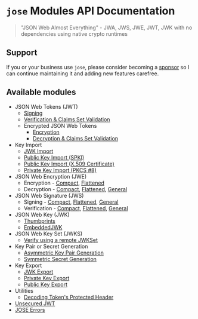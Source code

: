 # `jose` Modules API Documentation

> "JSON Web Almost Everything" - JWA, JWS, JWE, JWT, JWK with no dependencies using native crypto runtimes

## Support

If you or your business use `jose`, please consider becoming a [sponsor][support-sponsor] so I can continue maintaining it and adding new features carefree.

## Available modules

- JSON Web Tokens (JWT)
  - [Signing](https://github.com/panva/jose/blob/v3.20.3/docs/classes/jwt_sign.SignJWT.md#readme)
  - [Verification & Claims Set Validation](https://github.com/panva/jose/blob/v3.20.3/docs/functions/jwt_verify.jwtVerify.md#readme)
  - Encrypted JSON Web Tokens
    - [Encryption](https://github.com/panva/jose/blob/v3.20.3/docs/classes/jwt_encrypt.EncryptJWT.md#readme)
    - [Decryption & Claims Set Validation](https://github.com/panva/jose/blob/v3.20.3/docs/functions/jwt_decrypt.jwtDecrypt.md#readme)
- Key Import
  - [JWK Import](https://github.com/panva/jose/blob/v3.20.3/docs/functions/key_import.importJWK.md#readme)
  - [Public Key Import (SPKI)](https://github.com/panva/jose/blob/v3.20.3/docs/functions/key_import.importSPKI.md#readme)
  - [Public Key Import (X.509 Certificate)](https://github.com/panva/jose/blob/v3.20.3/docs/functions/key_import.importX509.md#readme)
  - [Private Key Import (PKCS #8)](https://github.com/panva/jose/blob/v3.20.3/docs/functions/key_import.importPKCS8.md#readme)
- JSON Web Encryption (JWE)
  - Encryption - [Compact](https://github.com/panva/jose/blob/v3.20.3/docs/classes/jwe_compact_encrypt.CompactEncrypt.md#readme), [Flattened](https://github.com/panva/jose/blob/v3.20.3/docs/classes/jwe_flattened_encrypt.FlattenedEncrypt.md#readme)
  - Decryption - [Compact](https://github.com/panva/jose/blob/v3.20.3/docs/functions/jwe_compact_decrypt.compactDecrypt.md#readme), [Flattened](https://github.com/panva/jose/blob/v3.20.3/docs/functions/jwe_flattened_decrypt.flattenedDecrypt.md#readme), [General](https://github.com/panva/jose/blob/v3.20.3/docs/functions/jwe_general_decrypt.generalDecrypt.md#readme)
- JSON Web Signature (JWS)
  - Signing - [Compact](https://github.com/panva/jose/blob/v3.20.3/docs/classes/jws_compact_sign.CompactSign.md#readme), [Flattened](https://github.com/panva/jose/blob/v3.20.3/docs/classes/jws_flattened_sign.FlattenedSign.md#readme), [General](https://github.com/panva/jose/blob/v3.20.3/docs/classes/jws_general_sign.GeneralSign.md#readme)
  - Verification - [Compact](https://github.com/panva/jose/blob/v3.20.3/docs/functions/jws_compact_verify.compactVerify.md#readme), [Flattened](https://github.com/panva/jose/blob/v3.20.3/docs/functions/jws_flattened_verify.flattenedVerify.md#readme), [General](https://github.com/panva/jose/blob/v3.20.3/docs/functions/jws_general_verify.generalVerify.md#readme)
- JSON Web Key (JWK)
  - [Thumbprints](https://github.com/panva/jose/blob/v3.20.3/docs/functions/jwk_thumbprint.calculateThumbprint.md#readme)
  - [EmbeddedJWK](https://github.com/panva/jose/blob/v3.20.3/docs/functions/jwk_embedded.EmbeddedJWK.md#readme)
- JSON Web Key Set (JWKS)
  - [Verify using a remote JWKSet](https://github.com/panva/jose/blob/v3.20.3/docs/functions/jwks_remote.createRemoteJWKSet.md#readme)
- Key Pair or Secret Generation
  - [Asymmetric Key Pair Generation](https://github.com/panva/jose/blob/v3.20.3/docs/functions/util_generate_key_pair.generateKeyPair.md#readme)
  - [Symmetric Secret Generation](https://github.com/panva/jose/blob/v3.20.3/docs/functions/util_generate_secret.generateSecret.md#readme)
- Key Export
  - [JWK Export](https://github.com/panva/jose/blob/v3.20.3/docs/functions/key_export.exportJWK.md#readme)
  - [Private Key Export](https://github.com/panva/jose/blob/v3.20.3/docs/functions/key_export.exportPKCS8.md#readme)
  - [Public Key Export](https://github.com/panva/jose/blob/v3.20.3/docs/functions/key_export.exportSPKI.md#readme)
- Utilities
  - [Decoding Token's Protected Header](https://github.com/panva/jose/blob/v3.20.3/docs/functions/util_decode_protected_header.decodeProtectedHeader.md#readme)
- [Unsecured JWT](https://github.com/panva/jose/blob/v3.20.3/docs/classes/jwt_unsecured.UnsecuredJWT.md#readme)
- [JOSE Errors](https://github.com/panva/jose/blob/v3.20.3/docs/modules/util_errors.md#readme)

[support-sponsor]: https://github.com/sponsors/panva
